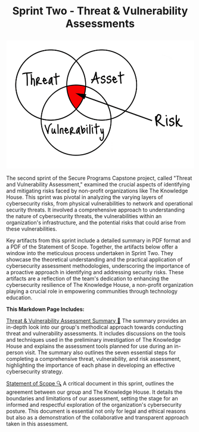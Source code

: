 # <p align="center"> Sprint Two - Threat & Vulnerability Assessments <p align="center">
<p align="center">
  <img src="https://github.com/janepierresgithub/TKHSecureProgramCapstoneProject/blob/main/tvlogo.png" alt="Penetration Testing">
</p> 

The second sprint of the Secure Programs Capstone project, called "Threat and Vulnerability Assessment," examined the crucial aspects of identifying and mitigating risks faced by non-profit organizations like The Knowledge House. This sprint was pivotal in analyzing the varying layers of cybersecurity risks, from physical vulnerabilities to network and operational security threats. It involved a comprehensive approach to understanding the nature of cybersecurity threats, the vulnerabilities within an organization's infrastructure, and the potential risks that could arise from these vulnerabilities.

Key artifacts from this sprint include a detailed summary in PDF format and a PDF of the Statement of Scope. Together, the artifacts below offer a window into the meticulous process undertaken in Sprint Two. They showcase the theoretical understanding and the practical application of cybersecurity assessment methodologies, underscoring the importance of a proactive approach in identifying and addressing security risks. These artifacts are a reflection of the team's dedication to enhancing the cybersecurity resilience of The Knowledge House, a non-profit organization playing a crucial role in empowering communities through technology education.

**This Markdown Page Includes:**

[Threat & Vulnerability Assessment Summary 📃](https://github.com/janepierresgithub/TKHSecureProgramCapstoneProject/blob/main/sprinttwosummary.pdf)  The summary provides an in-depth look into our group's methodical approach towards conducting threat and vulnerability assessments. It includes discussions on the tools and techniques used in the preliminary investigation of The Knowledge House and explains the assessment tools planned for use during an in-person visit. The summary also outlines the seven essential steps for completing a comprehensive threat, vulnerability, and risk assessment, highlighting the importance of each phase in developing an effective cybersecurity strategy.

[Statement of Scope 🔍](https://github.com/janepierresgithub/TKHSecureProgramCapstoneProject/blob/main/statementofscope.pdf) A critical document in this sprint, outlines the agreement between our group and The Knowledge House. It details the boundaries and limitations of our assessment, setting the stage for an informed and respectful exploration of the organization's cybersecurity posture. This document is essential not only for legal and ethical reasons but also as a demonstration of the collaborative and transparent approach taken in this assessment.


